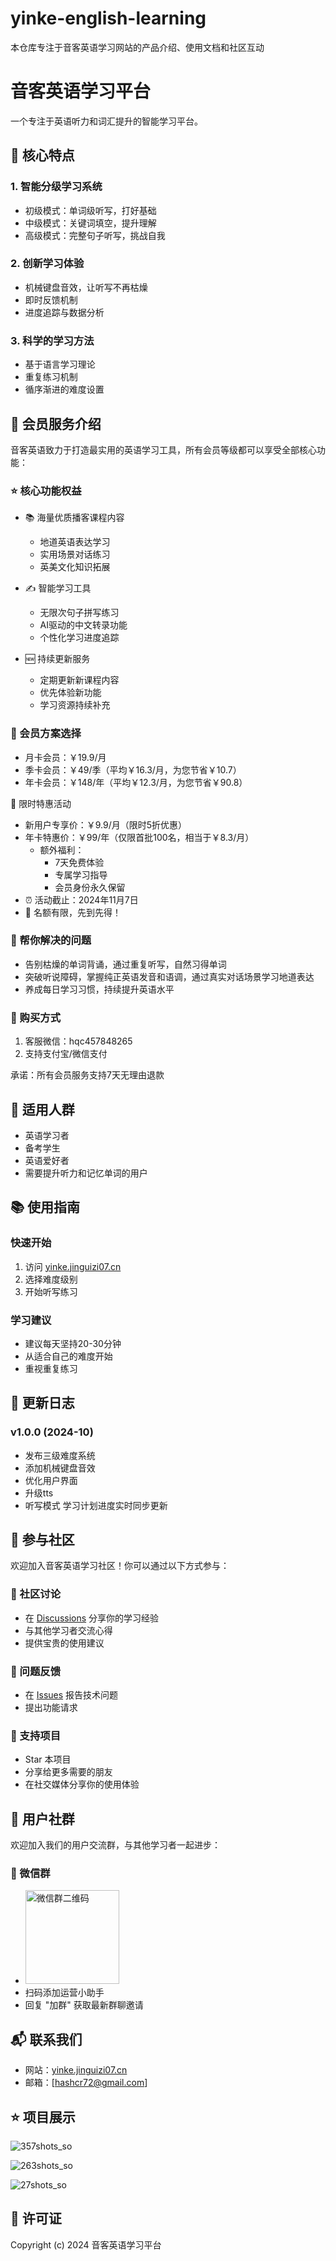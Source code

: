 # yinke-english-learning
本仓库专注于音客英语学习网站的产品介绍、使用文档和社区互动

# 音客英语学习平台

一个专注于英语听力和词汇提升的智能学习平台。

## 🌟 核心特点

### 1. 智能分级学习系统
- 初级模式：单词级听写，打好基础
- 中级模式：关键词填空，提升理解
- 高级模式：完整句子听写，挑战自我

### 2. 创新学习体验
- 机械键盘音效，让听写不再枯燥
- 即时反馈机制
- 进度追踪与数据分析

### 3. 科学的学习方法
- 基于语言学习理论
- 重复练习机制
- 循序渐进的难度设置

## 👑 会员服务介绍

音客英语致力于打造最实用的英语学习工具，所有会员等级都可以享受全部核心功能：

### ⭐️ 核心功能权益
- 📚 海量优质播客课程内容
  - 地道英语表达学习
  - 实用场景对话练习
  - 英美文化知识拓展
  
- ✍️ 智能学习工具
  - 无限次句子拼写练习
  - AI驱动的中文转录功能
  - 个性化学习进度追踪
  
- 🆕 持续更新服务
  - 定期更新新课程内容
  - 优先体验新功能
  - 学习资源持续补充

### 💫 会员方案选择
- 月卡会员：￥19.9/月
- 季卡会员：￥49/季（平均￥16.3/月，为您节省￥10.7）
- 年卡会员：￥148/年（平均￥12.3/月，为您节省￥90.8）
  
🎁 限时特惠活动
- 新用户专享价：￥9.9/月（限时5折优惠）
- 年卡特惠价：￥99/年（仅限首批100名，相当于￥8.3/月）
     - 额外福利：
        - 7天免费体验
        - 专属学习指导
        - 会员身份永久保留
- ⏰ 活动截止：2024年11月7日
- 💝 名额有限，先到先得！

### 🎯 帮你解决的问题
- 告别枯燥的单词背诵，通过重复听写，自然习得单词
- 突破听说障碍，掌握纯正英语发音和语调，通过真实对话场景学习地道表达
- 养成每日学习习惯，持续提升英语水平

### 💝 购买方式
1. 客服微信：hqc457848265
2. 支持支付宝/微信支付

承诺：所有会员服务支持7天无理由退款

## 🎯 适用人群
- 英语学习者
- 备考学生
- 英语爱好者
- 需要提升听力和记忆单词的用户

## 📚 使用指南

### 快速开始
1. 访问 [yinke.jinguizi07.cn](https://yinke.jinguizi07.cn)
2. 选择难度级别
3. 开始听写练习

### 学习建议
- 建议每天坚持20-30分钟
- 从适合自己的难度开始
- 重视重复练习

## 🔄 更新日志

### v1.0.0 (2024-10)
- 发布三级难度系统
- 添加机械键盘音效
- 优化用户界面
- 升级tts
- 听写模式 学习计划进度实时同步更新

## 🤝 参与社区

欢迎加入音客英语学习社区！你可以通过以下方式参与：

### 💬 社区讨论
- 在 [Discussions](https://github.com/hashcr7/yinke-english-learning/discussions) 分享你的学习经验
- 与其他学习者交流心得
- 提供宝贵的使用建议

### 📝 问题反馈
- 在 [Issues](https://github.com/hashcr7/yinke-english-learning/issues) 报告技术问题
- 提出功能请求

### 🌟 支持项目
- Star 本项目
- 分享给更多需要的朋友
- 在社交媒体分享你的使用体验

## 👥 用户社群

欢迎加入我们的用户交流群，与其他学习者一起进步：

### 💬 微信群
- <img src="https://github.com/user-attachments/assets/83e77781-5ab6-4906-b47a-b90a4e26800f" width="150" height="150" alt="微信群二维码">
- 扫码添加运营小助手
- 回复 "加群" 获取最新群聊邀请

## 📬 联系我们

- 网站：[yinke.jinguizi07.cn](https://yinke.jinguizi07.cn)
- 邮箱：[hashcr72@gmail.com]

## ⭐ 项目展示

![357shots_so](https://github.com/user-attachments/assets/501dd230-74c3-49cd-86f5-b8ec78cf3b65)

![263shots_so](https://github.com/user-attachments/assets/e892016c-aaf6-43ee-9ba8-35573a9b0f82)

![27shots_so](https://github.com/user-attachments/assets/2176ec2f-046c-4d1d-92c9-ac255db316e1)


## 📜 许可证

Copyright (c) 2024 音客英语学习平台
